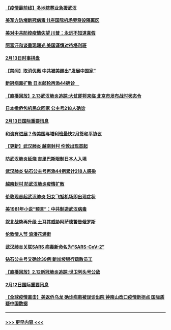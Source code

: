 #### [【疫情最前线】多地殡葬业急援武汉](../pages/prog202/a102776986.md?t=02141544) 
#### [美军方防堵新冠病毒 11座国际机场旁将设隔离区](../pages/prog202/a102776870.md?t=02141544) 
#### [美对中共防控疫情失望 川普：永远不知道真假](../pages/prog202/a102776836.md?t=02141544) 
#### [阿富汗和谈重现曙光 美国谨慎对待塔利班](../pages/prog202/a102776748.md?t=02141544) 
#### [2月13日时事拼盘](../pages/prog202/a102776689.md?t=02141544) 
#### [【禁闻】取消优惠 中共被美踢出“发展中国家”](../pages/prog202/a102776670.md?t=02141544) 
#### [新冠病毒扩散 日本邮轮再添44确诊　](../pages/prog202/a102776518.md?t=02141544) 
#### [【直播回放】2.13武汉肺炎追踪:大仗即将来临 北京市发布战时状态令](../pages/prog202/a102776399.md?t=02141544) 
#### [日本撤侨包机民众回家 公主号218人确诊](../pages/prog202/a102776346.md?t=02141544) 
#### [2月13日国际重要讯息](../pages/prog202/a102776339.md?t=02141544) 
#### [和谈有进展？传美国与塔利班最快2月签和平协议](../pages/prog202/a102776291.md?t=02141544) 
#### [【更新】武汉肺炎 越南封村 伦敦出现首起](../pages/prog202/a102770740.md?t=02141544) 
#### [防武汉肺炎延烧 吉里巴斯限制日本人入境](../pages/prog202/a102776276.md?t=02141544) 
#### [武汉肺炎 钻石公主号再添44例累计218人感染](../pages/prog202/a102776089.md?t=02141544) 
#### [越南封村 防武汉肺炎疫情扩散](../pages/prog202/a102776214.md?t=02141544) 
#### [伦敦现首起武汉肺炎 妇女飞抵机场即出现症状](../pages/prog202/a102776031.md?t=02141544) 
#### [美1981年小说“预言”：中共制造武汉病毒](../pages/prog202/a102775980.md?t=02141544) 
#### [叙北战势再升级 土耳其威胁阿萨德警告俄罗斯](../pages/prog202/a102775904.md?t=02141544) 
#### [伦敦情人节 浪漫花满街](../pages/prog202/a102775786.md?t=02141544) 
#### [武汉肺炎关联SARS 病毒新命名为“SARS-CoV-2”](../pages/prog202/a102775719.md?t=02141544) 
#### [钻石公主号又确诊39例 新加坡银行疏散员工](../pages/prog202/a102775691.md?t=02141544) 
#### [【直播回放】2.12新冠肺炎追踪:世卫列头号公敌](../pages/prog202/a102775541.md?t=02141544) 
#### [2月12日国际重要讯息](../pages/prog202/a102775437.md?t=02141544) 
#### [【全球疫情直击】美返侨乌龙 确诊病患被误诊出院 钟南山改口疫情新拐点 国际质疑中国数据](../pages/prog202/a102775378.md?t=02141544) 

----
#### [ >>> 更早内容 <<< ](../indexes/prog202-earlier.md)
